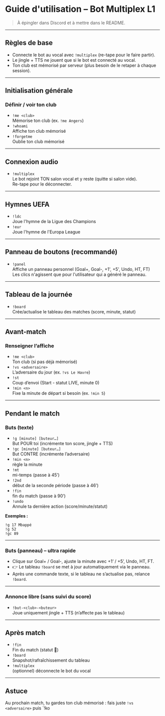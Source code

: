 # Guide d'utilisation – Bot Multiplex L1

> À épingler dans Discord et à mettre dans le README.

---

## Règles de base

- Connecte le bot au vocal avec `!multiplex` (re-tape pour le faire partir).
- Le jingle + TTS ne jouent que si le bot est connecté au vocal.
- Ton club est mémorisé par serveur (plus besoin de le retaper à chaque session).

---

## Initialisation générale

### Définir / voir ton club

- `!me <club>`  
  Mémorise ton club (ex. `!me Angers`)
- `!whoami`  
  Affiche ton club mémorisé
- `!forgetme`  
  Oublie ton club mémorisé

---

## Connexion audio

- `!multiplex`  
  Le bot rejoint TON salon vocal et y reste (quitte si salon vide).  
  Re-tape pour le déconnecter.

---

## Hymnes UEFA

- `!ldc`  
  Joue l'hymne de la Ligue des Champions
- `!eur`  
  Joue l'hymne de l'Europa League

---

## Panneau de boutons (recommandé)

- `!panel`  
  Affiche un panneau personnel (Goal+, Goal-, +1', +5', Undo, HT, FT)  
  Les clics n'agissent que pour l'utilisateur qui a généré le panneau.

---

## Tableau de la journée

- `!board`  
  Crée/actualise le tableau des matches (score, minute, statut)

---

## Avant-match

### Renseigner l’affiche

- `!me <club>`  
  Ton club (si pas déjà mémorisé)
- `!vs <adversaire>`  
  L’adversaire du jour (ex. `!vs Le Havre`)
- `!st`  
  Coup d’envoi (Start - statut LIVE, minute 0)
- `!min <n>`  
  Fixe la minute de départ si besoin (ex. `!min 5`)

---

## Pendant le match

### Buts (texte)

- `!g [minute] [buteur…]`  
  But POUR toi (incrémente ton score, jingle + TTS)
- `!gc [minute] [buteur…]`  
  But CONTRE (incrémente l’adversaire)
- `!min <n>`  
  règle la minute
- `!mt`  
  mi-temps (passe à 45’)
- `!2nd`  
  début de la seconde période (passe à 46’)
- `!fin`  
  fin du match (passe à 90’)
- `!undo`  
  Annule ta dernière action (score/minute/statut)

**Exemples :**
```
!g 17 Mbappé
!g 52
!gc 89
```

---

### Buts (panneau) – ultra rapide

- Clique sur Goal+ / Goal-, ajuste la minute avec +1’ / +5’, Undo, HT, FT.
- 👉 Le tableau `!board` se met à jour automatiquement via le panneau.
- Après une commande texte, si le tableau ne s’actualise pas, relance `!board`.

---

### Annonce libre (sans suivi du score)

- `!but-<club>-<buteur>`  
  Joue uniquement jingle + TTS (n’affecte pas le tableau)

---

## Après match

- `!fin`  
  Fin du match (statut 🔴)
- `!board`  
  Snapshot/rafraîchissement du tableau
- `!multiplex`  
  (optionnel) déconnecte le bot du vocal

---

## Astuce

Au prochain match, tu gardes ton club mémorisé : fais juste `!vs <adversaire>` puis `!ko